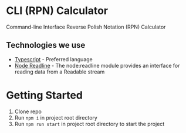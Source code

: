 # CLI (RPN) Calculator
Command-line Interface Reverse Polish Notation (RPN) Calculator

## Technologies we use
- [Typescript](https://www.typescriptlang.org/) - Preferred language
- [Node Readline](https://nodejs.org/api/readline.html) - The node:readline module provides an interface for reading data from a Readable stream

# Getting Started

1. Clone repo
2. Run `npm i` in project root directory
3. Run `npm run start` in project root directory to start the project